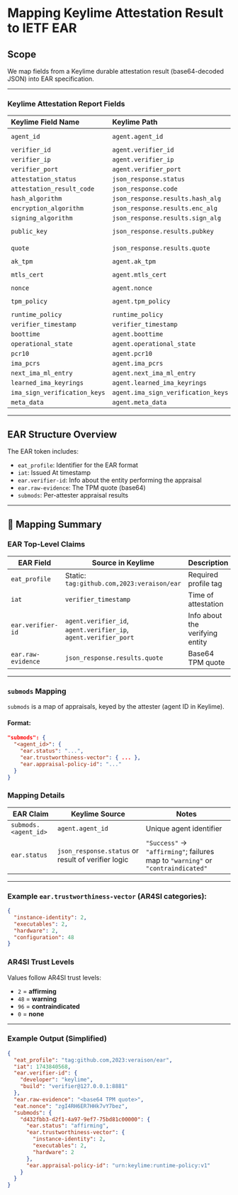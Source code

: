 # Mapping Keylime Attestation Result to IETF EAR

## Scope

We map fields from a Keylime durable attestation result (base64-decoded JSON) into EAR specification.

---

### Keylime Attestation Report Fields

| Keylime Field Name            | Keylime Path                     | Example Value                                 
| :---------------------------- | :------------------------------- | :---------------------------------------------
| `agent_id`                    | `agent.agent_id`                 | `"d432fbb3-d2f1-4a97-9ef7-75bd81c00000"`       
| `verifier_id`                 | `agent.verifier_id`              | `"default"`                                    
| `verifier_ip`                 | `agent.verifier_ip`              | `"127.0.0.1"`                                  
| `verifier_port`               | `agent.verifier_port`            | `"8881"`                                       
| `attestation_status`          | `json_response.status`           | `"Success"`                                    
| `attestation_result_code`     | `json_response.code`             | `200`                                          
| `hash_algorithm`              | `json_response.results.hash_alg` | `"sha256"`                                     
| `encryption_algorithm`        | `json_response.results.enc_alg`  | `"rsa"`                                        
| `signing_algorithm`           | `json_response.results.sign_alg` | `"rsassa"`                                     
| `public_key`                  | `json_response.results.pubkey`   | `"<PEM Public Key Data>"`                      
| `quote`                       | `json_response.results.quote`    | `"<Base64 TPM Quote Data>"`                    
| `ak_tpm`                      | `agent.ak_tpm`                   | `"<Base64 AK Data>"`                           
| `mtls_cert`                   | `agent.mtls_cert`                | `"<PEM Certificate Data>"`                     
| `nonce`                       | `agent.nonce`                    | `"zgI4RH6ER7HHk7vY7bez"`                       
| `tpm_policy`                  | `agent.tpm_policy`               | `"{\"mask\": \"0x400\"}"`                       
| `runtime_policy`              | `runtime_policy`                 | `"<JSON Policy Data>"`                         
| `verifier_timestamp`          | `verifier_timestamp`             | `"04/01/2025, 19:49:28"`                       
| `boottime`                    | `agent.boottime`                   | `""`          
| `operational_state`           | `agent.operational_state`          | `3`           
| `pcr10`                       | `agent.pcr10`                      | `""`          
| `ima_pcrs`                    | `agent.ima_pcrs`                   | `[]`          
| `next_ima_ml_entry`           | `agent.next_ima_ml_entry`          | `0`           
| `learned_ima_keyrings`        | `agent.learned_ima_keyrings`       | `{}`          
| `ima_sign_verification_keys`  | `agent.ima_sign_verification_keys` | `{}`          
| `meta_data`                   | `agent.meta_data`                  | `{}`          

---

## EAR Structure Overview

The EAR token includes:

- `eat_profile`: Identifier for the EAR format  
- `iat`: Issued At timestamp  
- `ear.verifier-id`: Info about the entity performing the appraisal  
- `ear.raw-evidence`: The TPM quote (base64)  
- `submods`: Per-attester appraisal results 

---

## 🧭 Mapping Summary

### EAR Top-Level Claims

| EAR Field              | Source in Keylime                                             | Description                         |
|------------------------|---------------------------------------------------------------|-------------------------------------|
| `eat_profile`          | Static: `tag:github.com,2023:veraison/ear`                    | Required profile tag                |
| `iat`                  | `verifier_timestamp`                                          | Time of attestation |
| `ear.verifier-id`      | `agent.verifier_id`, `agent.verifier_ip`, `agent.verifier_port` | Info about the verifying entity     |
| `ear.raw-evidence`     | `json_response.results.quote`                                 | Base64 TPM quote                    |

---

### `submods` Mapping

`submods` is a map of appraisals, keyed by the attester (agent ID in Keylime).

#### Format:

```json
"submods": {
  "<agent_id>": {
    "ear.status": "...",
    "ear.trustworthiness-vector": { ... },
    "ear.appraisal-policy-id": "..."
  }
}
```
### Mapping Details

| EAR Claim                    | Keylime Source                                     | Notes                                                                 |
|-----------------------------|----------------------------------------------------|-----------------------------------------------------------------------|
| `submods.<agent_id>`        | `agent.agent_id`                                   | Unique agent identifier                                               |
| `ear.status`                | `json_response.status` or result of verifier logic | `"Success"` → `"affirming"`; failures map to `"warning"` or `"contraindicated"` |

---

### Example `ear.trustworthiness-vector` (AR4SI categories):

```json
{
  "instance-identity": 2,
  "executables": 2,
  "hardware": 2,
  "configuration": 48
}
```
### AR4SI Trust Levels

Values follow AR4SI trust levels:

- `2` = **affirming**
- `48` = **warning**
- `96` = **contraindicated**
- `0` = **none**

---

### Example Output (Simplified)

```json
{
  "eat_profile": "tag:github.com,2023:veraison/ear",
  "iat": 1743840568,
  "ear.verifier-id": {
    "developer": "keylime",
    "build": "verifier@127.0.0.1:8881"
  },
  "ear.raw-evidence": "<base64 TPM quote>",
  "eat.nonce": "zgI4RH6ER7HHk7vY7bez",
  "submods": {
    "d432fbb3-d2f1-4a97-9ef7-75bd81c00000": {
      "ear.status": "affirming",
      "ear.trustworthiness-vector": {
        "instance-identity": 2,
        "executables": 2,
        "hardware": 2
      },
      "ear.appraisal-policy-id": "urn:keylime:runtime-policy:v1"
    }
  }
}
```
